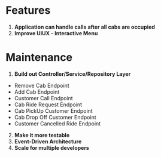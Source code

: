 # Features
1. **Application can handle calls after all cabs are occupied**
2. **Improve UIUX - Interactive Menu**

# Maintenance
1. **Build out Controller/Service/Repository Layer**
* Remove Cab Endpoint
* Add Cab Endpoint
* Customer Call Endpoint
* Cab Ride Request Endpoint
* Cab PickUp Customer Endpoint
* Cab Drop Off Customer Endpoint
* Customer Cancelled Ride Endpoint
2. **Make it more testable**
3. **Event-Driven Architecture**
4. **Scale for multiple developers**

